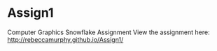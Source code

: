 Assign1
=======

Computer Graphics Snowflake Assignment
View the assignment here: http://rebeccamurphy.github.io/Assign1/
